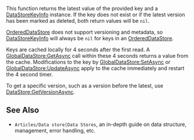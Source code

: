 This function returns the latest value of the provided key and a [DataStoreKeyInfo](https://developer.roblox.com/en-us/api-reference/class/DataStoreKeyInfo) instance. If the key does not exist or if the latest version has been marked as deleted, both return values will be `nil`.

[OrderedDataStore](https://developer.roblox.com/en-us/api-reference/class/OrderedDataStore) does not support versioning and metadata, so [DataStoreKeyInfo](https://developer.roblox.com/en-us/api-reference/class/DataStoreKeyInfo) will always be `nil` for keys in an [OrderedDataStore](https://developer.roblox.com/en-us/api-reference/class/OrderedDataStore).

Keys are cached locally for 4 seconds after the first read. A [GlobalDataStore:GetAsync](https://developer.roblox.com/en-us/api-reference/function/GlobalDataStore/GetAsync) call within these 4 seconds returns a value from the cache. Modifications to the key by [GlobalDataStore:SetAsync](https://developer.roblox.com/en-us/api-reference/function/GlobalDataStore/SetAsync) or [GlobalDataStore:UpdateAsync](https://developer.roblox.com/en-us/api-reference/function/GlobalDataStore/UpdateAsync) apply to the cache immediately and restart the 4 second timer.

To get a specific version, such as a version before the latest, use [DataStore:GetVersionAsync](https://developer.roblox.com/en-us/api-reference/function/DataStore/GetVersionAsync).

See Also
--------

*   `Articles/Data store|Data Stores`, an in-depth guide on data structure, management, error handling, etc.